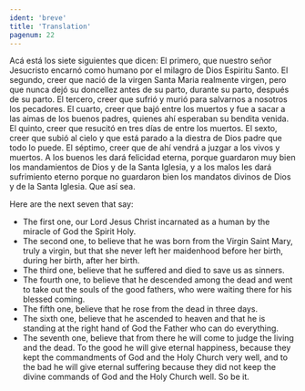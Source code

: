```yaml
---
ident: 'breve'
title: 'Translation'
pagenum: 22
---
```

Acá está los siete siguientes que dicen:
El primero, que nuestro señor Jesucristo encarnó como humano por el milagro de Dios Espiritu
Santo.
El segundo, creer que nació de la virgen Santa Maria realmente virgen, pero que nunca dejó su doncellez antes de su parto, durante su parto, después de su parto.
El tercero, creer que sufrió y murió para salvarnos a nosotros los pecadores.
El cuarto, creer que bajó entre los muertos y fue a sacar a las aimas de los buenos padres, quienes ahí esperaban su bendita venida.
El quinto, creer que resucitó en tres días de entre los muertos.
El sexto, creer que subió al cielo y que está parado a la diestra de Dios padre que todo lo puede.
El séptimo, creer que de ahí vendrá a juzgar a los vivos y muertos. A los buenos les dará felicidad eterna, porque guardaron muy bien los mandamientos de Dios y de la Santa Iglesia, y a los malos les dará sufrimiento eterno porque no guardaron bien los mandatos divinos de Dios y de la Santa Iglesia.
Que así sea.

Here are the next seven that say:

* The first one, our Lord Jesus Christ incarnated as a human by the miracle of God the Spirit Holy.
* The second one, to believe that he was born from the Virgin Saint Mary, truly a virgin, but that she never left her maidenhood before her birth, during her birth, after her birth.
* The third one, believe that he suffered and died to save us as sinners.
* The fourth one, to believe that he descended among the dead and went to take out the souls of the good fathers, who were waiting there for his blessed coming.
* The fifth one, believe that he rose from the dead in three days.
* The sixth one, believe that he ascended to heaven and that he is standing at the right hand of God the Father who can do everything.
* The seventh one, believe that from there he will come to judge the living and the dead. To the good he will give eternal happiness, because they kept the commandments of God and the Holy Church very well, and to the bad he will give eternal suffering because they did not keep the divine commands of God and the Holy Church well.
So be it.
